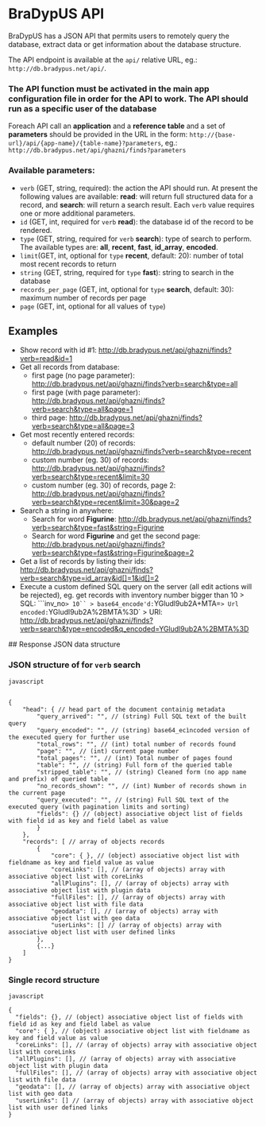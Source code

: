 # BraDypUS API

BraDypUS has a JSON API that permits users to remotely query the database,
extract data or get information about the database structure.

The API endpoint is available at the `api/` relative URL, eg.:
`http://db.bradypus.net/api/`.

### The API function must be activated in the main app configuration file in order for the API to work. The API should run as a specific user of the database

Foreach API call an **application** and a **reference table**  and a set of **parameters** should be provided in the URL in the form: `http://{base-url}/api/{app-name}/{table-name}?parameters`, eg.: `http://db.bradypus.net/api/ghazni/finds?parameters`

### Available parameters:
- `verb` (GET, string, required): the action the API should run.
At present the following values are available: **read**: will return full structured data for a record,
 and **search**: will return a search result. Each `verb` value requires one or more additional parameters.
- `id` (GET, int, required for `verb` **read**): the database id of the record to be rendered.
- `type` (GET, string, required for `verb` **search**): type of search to perform.
The available types are: **all**, **recent**, **fast**, **id_array**, **encoded**.
- `limit`(GET, int, optional for `type` **recent**, default: 20): number of total most recent records to return
- `string` (GET, string, required for `type` **fast**): string to search in the database
- `records_per_page` (GET, int, optional for `type` **search**, default: 30): maximum number of records per page
- `page` (GET, int, optional for all values of `type`)



## Examples

- Show record with id #1: http://db.bradypus.net/api/ghazni/finds?verb=read&id=1
- Get all records from database:
  - first page (no page parameter): http://db.bradypus.net/api/ghazni/finds?verb=search&type=all
  - first page (with page parameter): http://db.bradypus.net/api/ghazni/finds?verb=search&type=all&page=1
  - third page: http://db.bradypus.net/api/ghazni/finds?verb=search&type=all&page=3
- Get most recently entered records:
  - default number (20) of records: http://db.bradypus.net/api/ghazni/finds?verb=search&type=recent
  - custom number (eg. 30) of records: http://db.bradypus.net/api/ghazni/finds?verb=search&type=recent&limit=30
  - custom number (eg. 30) of records, page 2: http://db.bradypus.net/api/ghazni/finds?verb=search&type=recent&limit=30&page=2
- Search a string in anywhere:
  - Search for word **Figurine**: http://db.bradypus.net/api/ghazni/finds?verb=search&type=fast&string=Figurine
  - Search for word **Figurine** and get the second page: http://db.bradypus.net/api/ghazni/finds?verb=search&type=fast&string=Figurine&page=2
- Get a list of records by listing their ids: http://db.bradypus.net/api/ghazni/finds?verb=search&type=id_array&id[]=1&id[]=2
- Execute a custom defined SQL query on the server (all edit actions will be rejected), eg. get records with inventory number  bigger than 10 > SQL: ```inv_no` > 10`` > base64_encode'd: `YGludl9ub2A+MTA=` > Url encoded: `YGludl9ub2A%2BMTA%3D` > URl: http://db.bradypus.net/api/ghazni/finds?verb=search&type=encoded&q_encoded=YGludl9ub2A%2BMTA%3D


## Response JSON data structure

### JSON structure of for `verb` **search**
```
javascript


{
    "head": { // head part of the document containig metadata
        "query_arrived": "", // (string) Full SQL text of the built query
        "query_encoded": "", // (string) base64_ecìncoded version of the executed query for further use
        "total_rows": "", // (int) total number of records found
        "page": "", // (int) current page number
        "total_pages": "", // (int) Total number of pages found
        "table": "", // (string) Full form of the queried table
        "stripped_table": "", // (string) Cleaned form (no app name and prefix) of queried table
        "no_records_shown": "", // (int) Number of records shown in the current page
        "query_executed": "", // (string) Full SQL text of the executed query (with pagination limits and sorting)
        "fields": {} // (object) associative object list of fields with field id as key and field label as value
        }
    },
    "records": [ // array of objects records
        {
            "core": { }, // (object) associative object list with fieldname as key and field value as value
            "coreLinks": [], // (array of objects) array with associative object list with coreLinks
            "allPlugins": [], // (array of objects) array with associative object list with plugin data
            "fullFiles": [], // (array of objects) array with associative object list with file data
            "geodata": [], // (array of objects) array with associative object list with geo data
            "userLinks": [] // (array of objects) array with associative object list with user defined links
        },
        {...}
    ]
}

```

### Single record structure
```
javascript

{
  "fields": {}, // (object) associative object list of fields with field id as key and field label as value
  "core": { }, // (object) associative object list with fieldname as key and field value as value
  "coreLinks": [], // (array of objects) array with associative object list with coreLinks
  "allPlugins": [], // (array of objects) array with associative object list with plugin data
  "fullFiles": [], // (array of objects) array with associative object list with file data
  "geodata": [], // (array of objects) array with associative object list with geo data
  "userLinks": [] // (array of objects) array with associative object list with user defined links
}
```
